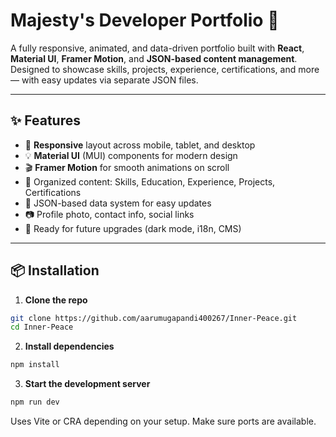 # Majesty's Developer Portfolio 💼

A fully responsive, animated, and data-driven portfolio built with **React**, **Material UI**, **Framer Motion**, and **JSON-based content management**. Designed to showcase skills, projects, experience, certifications, and more — with easy updates via separate JSON files.

---

## ✨ Features

- 📱 **Responsive** layout across mobile, tablet, and desktop
- 💡 **Material UI** (MUI) components for modern design
- 🎬 **Framer Motion** for smooth animations on scroll
- 🧠 Organized content: Skills, Education, Experience, Projects, Certifications
- 🧩 JSON-based data system for easy updates
- 📷 Profile photo, contact info, social links
- 🌙 Ready for future upgrades (dark mode, i18n, CMS)

---

## 📦 Installation

1. **Clone the repo**
```bash
git clone https://github.com/aarumugapandi400267/Inner-Peace.git
cd Inner-Peace
```
2. **Install dependencies**
```bash
npm install
```
3. **Start the development server**
```bash
npm run dev
```
Uses Vite or CRA depending on your setup. Make sure ports are available.

